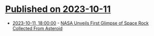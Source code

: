 # [Published on 2023-10-11](index.md)

* [2023-10-11, 18:00:00](https://science.slashdot.org/story/23/10/11/1748245/nasa-unveils-first-glimpse-of-space-rock-collected-from-asteroid?utm_source=rss1.0mainlinkanon&utm_medium=feed) - [NASA Unveils First Glimpse of Space Rock Collected From Asteroid](https://science.slashdot.org/story/23/10/11/1748245/nasa-unveils-first-glimpse-of-space-rock-collected-from-asteroid?utm_source=rss1.0mainlinkanon&utm_medium=feed)
